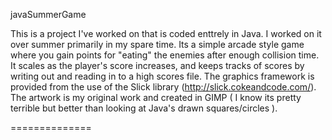 javaSummerGame

This is a project I've worked on that is coded enttrely in Java. I worked on it over summer primarily in my spare time. Its a simple arcade style game where you gain points for "eating" the enemies after enough collision time. It scales as the player's score increases, and keeps tracks of scores by writing out and reading in to a high scores file. The graphics framework is provided from the use of the Slick library (http://slick.cokeandcode.com/). The artwork is my original work and created in GIMP ( I know its pretty terrible but better than looking at Java's drawn squares/circles ).

==============
